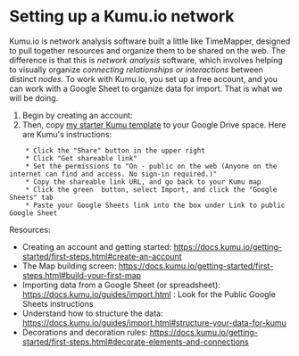 # Setting up a Kumu.io network

Kumu.io is network analysis software built a little like TimeMapper, designed to pull together resources and organize them to be shared on the web. 
The difference is that this is *network analysis* software, which involves helping to visually organize *connecting relationships or interactions* between distinct *nodes*. 
To work with Kumu.io, you set up a free account, and you can work with a Google Sheet to organize data for import. That is what we will be doing.

1) Begin by creating an account: 
2) Then, copy [my starter Kumu template](https://docs.google.com/spreadsheets/d/1lV4rAvh-LyLYF0fC1TSGdPMbELpE3bLjF8EVOCVkZuU/edit?usp=sharing) to your Google Drive space. Here are Kumu's instructions:

```
    * Click the "Share" button in the upper right
    * Click "Get shareable link"
    * Set the permissions to "On - public on the web (Anyone on the internet can find and access. No sign-in required.)"
    * Copy the shareable link URL, and go back to your Kumu map
    * Click the green  button, select Import, and click the "Google Sheets" tab
    * Paste your Google Sheets link into the box under Link to public Google Sheet
```







Resources:
* Creating an account and getting started: https://docs.kumu.io/getting-started/first-steps.html#create-an-account 
* The Map building screen: https://docs.kumu.io/getting-started/first-steps.html#build-your-first-map 
* Importing data from a Google Sheet (or spreadsheet): https://docs.kumu.io/guides/import.html : Look for the Public Google Sheets instructions
* Understand how to structure the data: https://docs.kumu.io/guides/import.html#structure-your-data-for-kumu 
* Decorations and decoration rules: https://docs.kumu.io/getting-started/first-steps.html#decorate-elements-and-connections 


